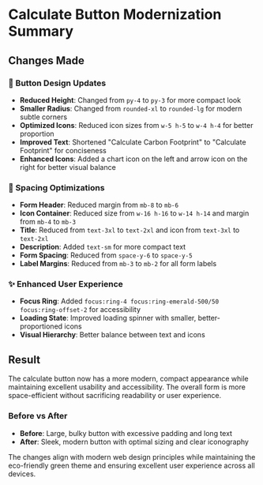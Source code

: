 # Calculate Button Modernization Summary

## Changes Made

### 🎨 Button Design Updates
- **Reduced Height**: Changed from `py-4` to `py-3` for more compact look
- **Smaller Radius**: Changed from `rounded-xl` to `rounded-lg` for modern subtle corners
- **Optimized Icons**: Reduced icon sizes from `w-5 h-5` to `w-4 h-4` for better proportion
- **Improved Text**: Shortened "Calculate Carbon Footprint" to "Calculate Footprint" for conciseness
- **Enhanced Icons**: Added a chart icon on the left and arrow icon on the right for better visual balance

### 📐 Spacing Optimizations
- **Form Header**: Reduced margin from `mb-8` to `mb-6`
- **Icon Container**: Reduced size from `w-16 h-16` to `w-14 h-14` and margin from `mb-4` to `mb-3`
- **Title**: Reduced from `text-3xl` to `text-2xl` and icon from `text-3xl` to `text-2xl`
- **Description**: Added `text-sm` for more compact text
- **Form Spacing**: Reduced from `space-y-6` to `space-y-5`
- **Label Margins**: Reduced from `mb-3` to `mb-2` for all form labels

### ✨ Enhanced User Experience
- **Focus Ring**: Added `focus:ring-4 focus:ring-emerald-500/50 focus:ring-offset-2` for accessibility
- **Loading State**: Improved loading spinner with smaller, better-proportioned icons
- **Visual Hierarchy**: Better balance between text and icons

## Result
The calculate button now has a more modern, compact appearance while maintaining excellent usability and accessibility. The overall form is more space-efficient without sacrificing readability or user experience.

### Before vs After
- **Before**: Large, bulky button with excessive padding and long text
- **After**: Sleek, modern button with optimal sizing and clear iconography

The changes align with modern web design principles while maintaining the eco-friendly green theme and ensuring excellent user experience across all devices.
